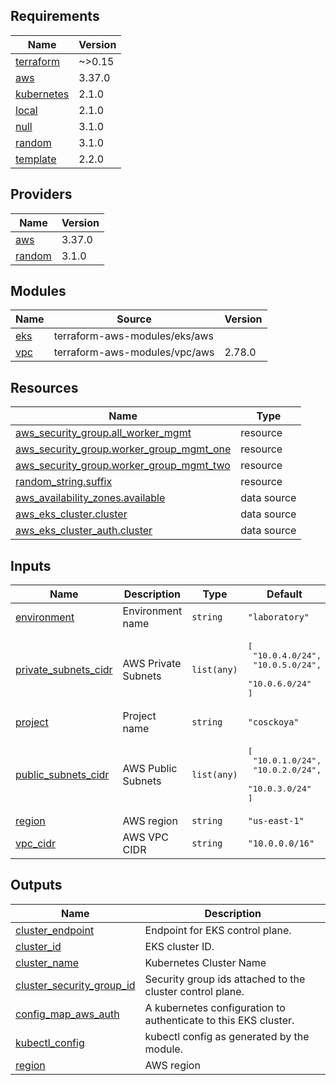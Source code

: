 ## Requirements

| Name | Version |
|------|---------|
| <a name="requirement_terraform"></a> [terraform](#requirement\_terraform) | ~>0.15 |
| <a name="requirement_aws"></a> [aws](#requirement\_aws) | 3.37.0 |
| <a name="requirement_kubernetes"></a> [kubernetes](#requirement\_kubernetes) | 2.1.0 |
| <a name="requirement_local"></a> [local](#requirement\_local) | 2.1.0 |
| <a name="requirement_null"></a> [null](#requirement\_null) | 3.1.0 |
| <a name="requirement_random"></a> [random](#requirement\_random) | 3.1.0 |
| <a name="requirement_template"></a> [template](#requirement\_template) | 2.2.0 |

## Providers

| Name | Version |
|------|---------|
| <a name="provider_aws"></a> [aws](#provider\_aws) | 3.37.0 |
| <a name="provider_random"></a> [random](#provider\_random) | 3.1.0 |

## Modules

| Name | Source | Version |
|------|--------|---------|
| <a name="module_eks"></a> [eks](#module\_eks) | terraform-aws-modules/eks/aws |  |
| <a name="module_vpc"></a> [vpc](#module\_vpc) | terraform-aws-modules/vpc/aws | 2.78.0 |

## Resources

| Name | Type |
|------|------|
| [aws_security_group.all_worker_mgmt](https://registry.terraform.io/providers/hashicorp/aws/3.37.0/docs/resources/security_group) | resource |
| [aws_security_group.worker_group_mgmt_one](https://registry.terraform.io/providers/hashicorp/aws/3.37.0/docs/resources/security_group) | resource |
| [aws_security_group.worker_group_mgmt_two](https://registry.terraform.io/providers/hashicorp/aws/3.37.0/docs/resources/security_group) | resource |
| [random_string.suffix](https://registry.terraform.io/providers/hashicorp/random/3.1.0/docs/resources/string) | resource |
| [aws_availability_zones.available](https://registry.terraform.io/providers/hashicorp/aws/3.37.0/docs/data-sources/availability_zones) | data source |
| [aws_eks_cluster.cluster](https://registry.terraform.io/providers/hashicorp/aws/3.37.0/docs/data-sources/eks_cluster) | data source |
| [aws_eks_cluster_auth.cluster](https://registry.terraform.io/providers/hashicorp/aws/3.37.0/docs/data-sources/eks_cluster_auth) | data source |

## Inputs

| Name | Description | Type | Default | Required |
|------|-------------|------|---------|:--------:|
| <a name="input_environment"></a> [environment](#input\_environment) | Environment name | `string` | `"laboratory"` | no |
| <a name="input_private_subnets_cidr"></a> [private\_subnets\_cidr](#input\_private\_subnets\_cidr) | AWS Private Subnets | `list(any)` | <pre>[<br>  "10.0.4.0/24",<br>  "10.0.5.0/24",<br>  "10.0.6.0/24"<br>]</pre> | no |
| <a name="input_project"></a> [project](#input\_project) | Project name | `string` | `"cosckoya"` | no |
| <a name="input_public_subnets_cidr"></a> [public\_subnets\_cidr](#input\_public\_subnets\_cidr) | AWS Public Subnets | `list(any)` | <pre>[<br>  "10.0.1.0/24",<br>  "10.0.2.0/24",<br>  "10.0.3.0/24"<br>]</pre> | no |
| <a name="input_region"></a> [region](#input\_region) | AWS region | `string` | `"us-east-1"` | no |
| <a name="input_vpc_cidr"></a> [vpc\_cidr](#input\_vpc\_cidr) | AWS VPC CIDR | `string` | `"10.0.0.0/16"` | no |

## Outputs

| Name | Description |
|------|-------------|
| <a name="output_cluster_endpoint"></a> [cluster\_endpoint](#output\_cluster\_endpoint) | Endpoint for EKS control plane. |
| <a name="output_cluster_id"></a> [cluster\_id](#output\_cluster\_id) | EKS cluster ID. |
| <a name="output_cluster_name"></a> [cluster\_name](#output\_cluster\_name) | Kubernetes Cluster Name |
| <a name="output_cluster_security_group_id"></a> [cluster\_security\_group\_id](#output\_cluster\_security\_group\_id) | Security group ids attached to the cluster control plane. |
| <a name="output_config_map_aws_auth"></a> [config\_map\_aws\_auth](#output\_config\_map\_aws\_auth) | A kubernetes configuration to authenticate to this EKS cluster. |
| <a name="output_kubectl_config"></a> [kubectl\_config](#output\_kubectl\_config) | kubectl config as generated by the module. |
| <a name="output_region"></a> [region](#output\_region) | AWS region |